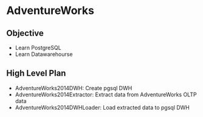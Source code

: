 # AdventureWorks

## Objective
- Learn PostgreSQL
- Learn Datawarehourse

## High Level Plan

- AdventureWorks2014DWH: Create pgsql DWH
- AdventureWorks2014Extractor: Extract data from AdventureWorks OLTP data 
- AdventureWorks2014DWHLoader: Load extracted data to pgsql DWH
